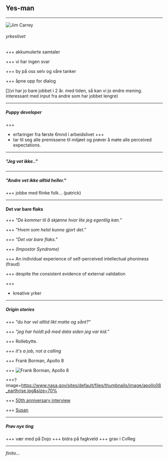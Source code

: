 ## Yes-man 
---
 
![Jim Carrey](https://cinemania-cdn.s3.amazonaws.com/wp-content/uploads/2015/02/jimcarrey-660x374.jpg)

###### yrkeslivet


+++
akkumulerte samtaler

+++ 
vi har ingen svar

+++
by på oss selv og våre tanker

+++
åpne opp for dialog

[](vi har jo bare jobbet i 2 år. med tiden, så kan vi jo endre mening. interessant med input fra andre som har jobbet lengre)



---
##### Puppy developer
+++
* erfaringer fra første 6mnd i arbeidslivet
+++
* tar til seg alle premissene til miljøet og prøver å møte alle perceived expectations. 
---

##### _"Jeg vet ikke.."_



---
##### _"Andre vet ikke alltid heller."_
+++
jobbe med flinke folk... (patrick)



---
#### Det var bare flaks

+++
_"De kommer til å skjønne hvor lite jeg egentlig kan."_

+++
_"Hvem som helst kunne gjort det."_

+++
_"Det var bare flaks."_


+++
*(Impostor Syndrome)* 

+++
An individual experience of self-perceived intellectual phoniness (fraud)

+++
despite the consistent evidence of external validation

+++
* kreative yrker


---
##### Origin stories

+++
_"du har vel alltid likt matte og sånt?"_

+++
_"jeg har holdt på med data siden jeg var kid."_

+++
Rollebytte. 

+++
_it's a job, not a calling_


+++
Frank Borman, Apollo 8

+++
![Frank Borman, Apollo 8](http://krtv.images.worldnow.com/images/14942254_G.jpg)

+++?image=https://www.nasa.gov/sites/default/files/thumbnails/image/apollo08_earthrise.jpg&size=70% 

+++
[50th anniversary interview](https://shortcut.thisamericanlife.org/#/share/655?_k=h2vdvf)

+++
[Susan](https://shortcut.thisamericanlife.org/#/share/655?_k=77oaex)


---

##### Prøv nye ting
+++
vær med på Dojo
+++ 
bidra på fagkveld
+++
grav i CvReg

---
_finito..._
